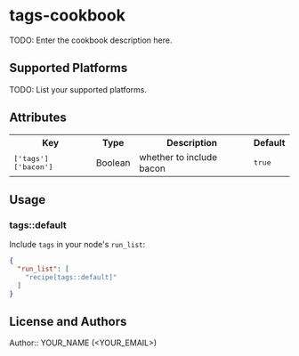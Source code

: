 # tags-cookbook

TODO: Enter the cookbook description here.

## Supported Platforms

TODO: List your supported platforms.

## Attributes

<table>
  <tr>
    <th>Key</th>
    <th>Type</th>
    <th>Description</th>
    <th>Default</th>
  </tr>
  <tr>
    <td><tt>['tags']['bacon']</tt></td>
    <td>Boolean</td>
    <td>whether to include bacon</td>
    <td><tt>true</tt></td>
  </tr>
</table>

## Usage

### tags::default

Include `tags` in your node's `run_list`:

```json
{
  "run_list": [
    "recipe[tags::default]"
  ]
}
```

## License and Authors

Author:: YOUR_NAME (<YOUR_EMAIL>)
